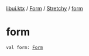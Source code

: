 [libui.ktx](../../index.md) / [Form](../index.md) / [Stretchy](index.md) / [form](./form.md)

# form

`val form: `[`Form`](../index.md)